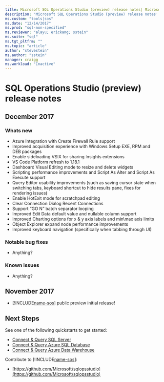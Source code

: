 ```yaml
---
title: Microsoft SQL Operations Studio (preview) release notes| Microsoft Docs
description: 'Microsoft SQL Operations Studio (preview) release notes'
ms.custom: "tools|sos"
ms.date: "12/14/2017"
ms.prod: "sql-non-specified"
ms.reviewer: "alayu; erickang; sstein"
ms.suite: "sql"
ms.tgt_pltfrm: ""
ms.topic: "article"
author: "stevestein"
ms.author: "sstein"
manager: craigg
ms.workload: "Inactive"
---
```

# SQL Operations Studio (preview) release notes


## December 2017

### Whats new
- Azure Integration with Create Firewall Rule support
- Improved acquisition experience with Windows Setup EXE, RPM and DEB packages
- Enable sideloading VSIX for sharing Insights extensions
- VS Code Platform refresh to 1.18.1
- Dashboard Visual Editing mode to resize and delete widgets
- Scripting performance improvements and Script As Alter and Script As Execute support
- Query Editor usability improvements (such as saving cursor state when switching tabs, keyboard shortcut to hide results pane, fixes for rendering issues)
- Enable HotExit mode for scratchpad editing
- Clear Connection Dialog Recent Connections
- Support “GO N” batch separator looping
- Improved Edit Data default value and nullable column support
- Improved Charting options for x & y axis labels and min\max axis limits
- Object Explorer expand node performance improvements
- Improved keyboard navigation (specifically when tabbing through UI)

### Notable bug fixes

- Anything?

### Known issues

- Anything?


## November 2017

- [!INCLUDE[name-sos](../includes/name-sos-short.md)] public preview initial release!

## Next Steps

See one of the following quickstarts to get started:
- [Connect & Query SQL Server](quickstart-sql-server.md)
- [Connect & Query Azure SQL Database](quickstart-sql-database.md)
- [Connect & Query Azure Data Warehouse](quickstart-sql-dw.md)

Contribute to [!INCLUDE[name-sos](../includes/name-sos-short.md)]:
- [https://github.com/Microsoft/sqlopsstudio](https://github.com/Microsoft/sqlopsstudio)
